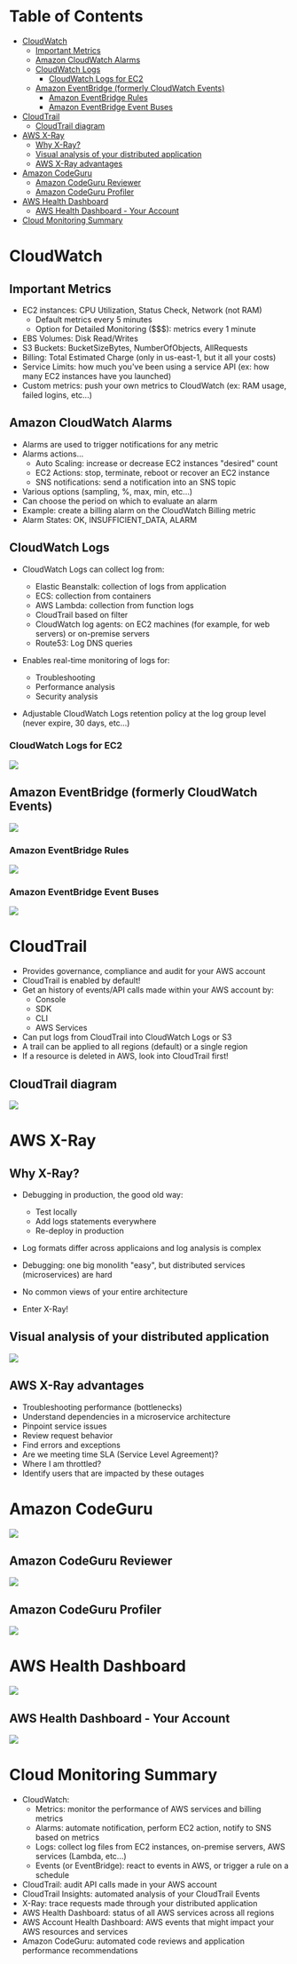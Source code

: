 <!--
 Copyright 2023 lesongvi
 
 Licensed under the Apache License, Version 2.0 (the "License");
 you may not use this file except in compliance with the License.
 You may obtain a copy of the License at
 
     http://www.apache.org/licenses/LICENSE-2.0
 
 Unless required by applicable law or agreed to in writing, software
 distributed under the License is distributed on an "AS IS" BASIS,
 WITHOUT WARRANTIES OR CONDITIONS OF ANY KIND, either express or implied.
 See the License for the specific language governing permissions and
 limitations under the License.
-->

# Table of Contents
- [CloudWatch](#cloudwatch)
	- [Important Metrics](#important-metrics)
	- [Amazon CloudWatch Alarms](#amazon-cloudwatch-alarms)
	- [CloudWatch Logs](#cloudwatch-logs)
		- [CloudWatch Logs for EC2](#cloudwatch-logs-for-ec2)
	- [Amazon EventBridge (formerly CloudWatch Events)](#amazon-eventbridge-formerly-cloudwatch-events)
		- [Amazon EventBridge Rules](#amazon-eventbridge-rules)
		- [Amazon EventBridge Event Buses](#amazon-eventbridge-event-buses)
- [CloudTrail](#cloudtrail)
	- [CloudTrail diagram](#cloudtrail-diagram)
- [AWS X-Ray](#aws-x-ray)
	- [Why X-Ray?](#why-x-ray)
	- [Visual analysis of your distributed application](#visual-analysis-of-your-distributed-application)
	- [AWS X-Ray advantages](#aws-x-ray-advantages)
- [Amazon CodeGuru](#amazon-codeguru)
	- [Amazon CodeGuru Reviewer](#amazon-codeguru-reviewer)
	- [Amazon CodeGuru Profiler](#amazon-codeguru-profiler)
- [AWS Health Dashboard](#aws-health-dashboard)
	- [AWS Health Dashboard - Your Account](#aws-health-dashboard---your-account)
- [Cloud Monitoring Summary](#cloud-monitoring-summary)

# CloudWatch
## Important Metrics
- EC2 instances: CPU Utilization, Status Check, Network (not RAM)
	- Default metrics every 5 minutes
	- Option for Detailed Monitoring ($$$): metrics every 1 minute
- EBS Volumes: Disk Read/Writes
- S3 Buckets: BucketSizeBytes, NumberOfObjects, AllRequests
- Billing: Total Estimated Charge (only in us-east-1, but it all your costs)
- Service Limits: how much you've been using a service API (ex: how many EC2 instances have you launched)
- Custom metrics: push your own metrics to CloudWatch (ex: RAM usage, failed logins, etc...)

## Amazon CloudWatch Alarms
- Alarms are used to trigger notifications for any metric
- Alarms actions...
	- Auto Scaling: increase or decrease EC2 instances "desired" count
	- EC2 Actions: stop, terminate, reboot or recover an EC2 instance
	- SNS notifications: send a notification into an SNS topic
- Various options (sampling, %, max, min, etc...)
- Can choose the period on which to evaluate an alarm
- Example: create a billing alarm on the CloudWatch Billing metric
- Alarm States: OK, INSUFFICIENT_DATA, ALARM

## CloudWatch Logs
- CloudWatch Logs can collect log from:
	- Elastic Beanstalk: collection of logs from application
	- ECS: collection from containers
	- AWS Lambda: collection from function logs
	- CloudTrail based on filter
	- CloudWatch log agents: on EC2 machines (for example, for web servers) or on-premise servers
	- Route53: Log DNS queries

- Enables real-time monitoring of logs for:
	- Troubleshooting
	- Performance analysis
	- Security analysis
- Adjustable CloudWatch Logs retention policy at the log group level (never expire, 30 days, etc...)

### CloudWatch Logs for EC2
![](/assets/cloudwatch_logs_for_ecs2.png)

## Amazon EventBridge (formerly CloudWatch Events)
![](/assets/amazon_eventbridge_formerly_cloudwatch_event.png)

### Amazon EventBridge Rules
![](/assets/amazon_eventbridge_rules.png)

### Amazon EventBridge Event Buses
![](/assets/amazon_eventbridge_event_bus.png)

# CloudTrail
- Provides governance, compliance and audit for your AWS account
- CloudTrail is enabled by default!
- Get an history of events/API calls made within your AWS account by:
	- Console
	- SDK
	- CLI
	- AWS Services
- Can put logs from CloudTrail into CloudWatch Logs or S3
- A trail can be applied to all regions (default) or a single region
- If a resource is deleted in AWS, look into CloudTrail first!

## CloudTrail diagram
![](/assets/cloudtrail_diagram.png)

# AWS X-Ray
## Why X-Ray?
- Debugging in production, the good old way:
	- Test locally
	- Add logs statements everywhere
	- Re-deploy in production
- Log formats differ across applicaions and log analysis is complex
- Debugging: one big monolith "easy", but distributed services (microservices) are hard
- No common views of your entire architecture

- Enter X-Ray!

## Visual analysis of your distributed application
![](/assets/aws_xray.png)

## AWS X-Ray advantages
- Troubleshooting performance (bottlenecks)
- Understand dependencies in a microservice architecture
- Pinpoint service issues
- Review request behavior
- Find errors and exceptions
- Are we meeting time SLA (Service Level Agreement)?
- Where I am throttled?
- Identify users that are impacted by these outages

# Amazon CodeGuru
![](/assets/aws_codeguru.png)

## Amazon CodeGuru Reviewer
![](/assets/aws_codeguru_reviewer.png)

## Amazon CodeGuru Profiler
![](/assets/amazon_codeguru_profiler.png)

# AWS Health Dashboard
![](/assets/aws_health_dashboard.png)

## AWS Health Dashboard - Your Account
![](/assets/aws_health_dashboard_your_account.png)

# Cloud Monitoring Summary
- CloudWatch:
	- Metrics: monitor the performance of AWS services and billing metrics
	- Alarms: automate notification, perform EC2 action, notify to SNS based on metrics
	- Logs: collect log files from EC2 instances, on-premise servers, AWS services (Lambda, etc...)
	- Events (or EventBridge): react to events in AWS, or trigger a rule on a schedule
- CloudTrail: audit API calls made in your AWS account
- CloudTrail Insights: automated analysis of your CloudTrail Events
- X-Ray: trace requests made through your distributed application
- AWS Health Dashboard: status of all AWS services across all regions
- AWS Account Health Dashboard: AWS events that might impact your AWS resources and services
- Amazon CodeGuru: automated code reviews and application performance recommendations